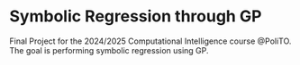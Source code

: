# Symbolic Regression through GP
Final Project for the 2024/2025 Computational Intelligence course @PoliTO.
The goal is performing symbolic regression using GP.  
